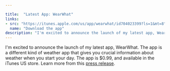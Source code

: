 ```yaml
---

title:  "Latest App: WearWhat"
links: 
- src: "https://itunes.apple.com/us/app/wearwhat/id704023399?ls=1&mt=8"
  name: "Download the app"
description: "I'm excited to announce the launch of my latest app, WearWhat. The app is a different kind of weather app that gives you crucial information about weather when you start your day. The app is $0.99, and available in the iTunes US store. Learn more from this [press release](/download/WearWhatPressRelease.pdf)."
---
```


I'm excited to announce the launch of my latest app, WearWhat. The app is a different kind of weather app that gives you crucial information about weather when you start your day. The app is $0.99, and available in the iTunes US store. Learn more from this [press release](/download/WearWhatPressRelease.pdf).

